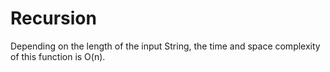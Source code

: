 # Recursion

Depending on the length of the input String, the time and space complexity of this function is O(n).
